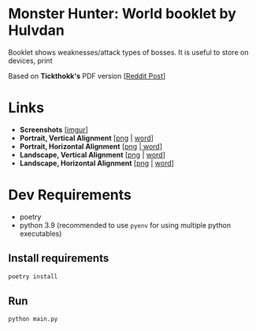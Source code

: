 # **Monster Hunter: World** booklet by **Hulvdan**

Booklet shows weaknesses/attack types of bosses. It is useful to store on devices, print

Based on **Tickthokk's** PDF version [[Reddit Post](https://www.reddit.com/r/MonsterHunterWorld/comments/7wfvw3/pdf_wyverns_you_your_guide_to_monster_weaknesses/)]

# Links
* **Screenshots** [[imgur](https://imgur.com/a/su4CDqR)]
* **Portrait, Vertical Alignment** [[png](https://www.dropbox.com/s/9wcfebo0hf3rzik/MHW_Booklet_Portrait_Vertical.png?dl=0) | [word](https://www.dropbox.com/s/4r96ttqo1io687j/MHW_Booklet_Portrait_Vertical.docx?dl=0)]
* **Portrait, Horizontal Alignment** [[png](https://www.dropbox.com/s/lsbinbapw99og4z/MHW_Booklet_Portrait_Horizontal.png?dl=0) [| word](https://www.dropbox.com/s/9jc8293qck3cntg/MHW_Booklet_Portrait_Horizontal.docx?dl=0)]
* **Landscape, Vertical Alignment** [[png](https://www.dropbox.com/s/2j58xthvf9z6s4z/MHW_Booklet_Landscape_Vertical.png?dl=0) | [word](https://www.dropbox.com/s/gmhncm6iah5izfe/MHW_Booklet_Landscape_Vertical.docx?dl=0)]
* **Landscape, Horizontal Alignment** [[png](https://www.dropbox.com/s/iz7v5h937bvwlny/MHW_Booklet_Landscape_Horizontal.png?dl=0) | [word](https://www.dropbox.com/s/tkswmoama922t84/MHW_Booklet_Landscape_Horizontal.docx?dl=0)]

# Dev Requirements
- poetry
- python 3.9 (recommended to use `pyenv` for using multiple python executables)

## Install requirements
```bash
poetry install
```

## Run
```bash
python main.py
```

